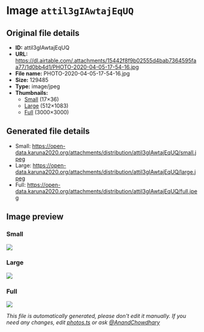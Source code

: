 # Image `attil3gIAwtajEqUQ`

## Original file details

- **ID:** attil3gIAwtajEqUQ
- **URL:** https://dl.airtable.com/.attachments/15442f8f9b02555d4bab7364595faa77/1d0bb4d1/PHOTO-2020-04-05-17-54-16.jpg
- **File name:** PHOTO-2020-04-05-17-54-16.jpg
- **Size:** 129485
- **Type:** image/jpeg
- **Thumbnails:**
  - [Small](https://dl.airtable.com/.attachmentThumbnails/dcb79cebb879efac6608a749fbc34aea/8acbcb7d) (17×36)
  - [Large](https://dl.airtable.com/.attachmentThumbnails/168a1e617d5032a155a31b7665a7c36d/50c394c1) (512×1083)
  - [Full](https://dl.airtable.com/.attachmentThumbnails/22e403e6a8c6ec2c29a698d520759119/6f43f1e3) (3000×3000)

## Generated file details

- Small: https://open-data.karuna2020.org/attachments/distribution/attil3gIAwtajEqUQ/small.jpeg
- Large: https://open-data.karuna2020.org/attachments/distribution/attil3gIAwtajEqUQ/large.jpeg
- Full: https://open-data.karuna2020.org/attachments/distribution/attil3gIAwtajEqUQ/full.jpeg

## Image preview

### Small

![](https://open-data.karuna2020.org/attachments/distribution/attil3gIAwtajEqUQ/small.jpeg)

### Large

![](https://open-data.karuna2020.org/attachments/distribution/attil3gIAwtajEqUQ/large.jpeg)

### Full

![](https://open-data.karuna2020.org/attachments/distribution/attil3gIAwtajEqUQ/full.jpeg)

_This file is automatically generated, please don't edit it manually. If you need any changes, edit [photos.ts](/photos.ts) or ask [@AnandChowdhary](https://github.com/AnandChowdhary)_

